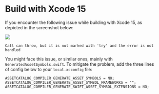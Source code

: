 # Build with Xcode 15

If you encounter the following issue while building with Xcode 15, as depicted in the screenshot below:

![](https://raw.githubusercontent.com/Planetable/Planet/main/Technotes/Images/xcode15_build_issue.png)

```
Call can throw, but it is not marked with 'try' and the error is not handled
```

You might face this issue, or similar ones, mainly with `GeneratedAssetSymbols.swift`. To mitigate the problem, add the three lines of config below to your `local.xcconfig` file:

```
ASSETCATALOG_COMPILER_GENERATE_ASSET_SYMBOLS = NO;
ASSETCATALOG_COMPILER_GENERATE_ASSET_SYMBOL_FRAMEWORKS = "";
ASSETCATALOG_COMPILER_GENERATE_SWIFT_ASSET_SYMBOL_EXTENSIONS = NO;
```